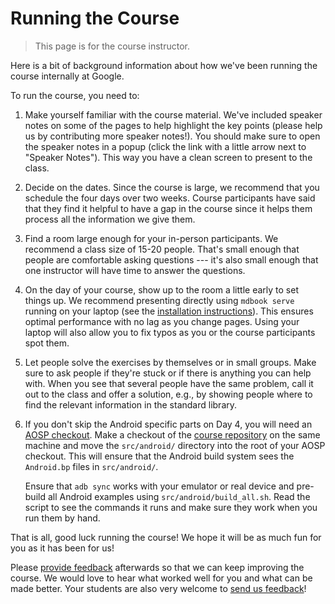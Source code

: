 # Running the Course

> This page is for the course instructor.

Here is a bit of background information about how we've been running the course
internally at Google.

To run the course, you need to:

1. Make yourself familiar with the course material. We've included speaker notes
   on some of the pages to help highlight the key points (please help us by
   contributing more speaker notes!). You should make sure to open the speaker
   notes in a popup (click the link with a little arrow next to "Speaker
   Notes"). This way you have a clean screen to present to the class.

2. Decide on the dates. Since the course is large, we recommend that you
   schedule the four days over two weeks. Course participants have said that
   they find it helpful to have a gap in the course since it helps them process
   all the information we give them.

3. Find a room large enough for your in-person participants. We recommend a
   class size of 15-20 people. That's small enough that people are comfortable
   asking questions --- it's also small enough that one instructor will have
   time to answer the questions.

4. On the day of your course, show up to the room a little early to set things
   up. We recommend presenting directly using `mdbook serve` running on your
   laptop (see the [installation instructions][5]). This ensures optimal performance with no lag as you change pages.
   Using your laptop will also allow you to fix typos as you or the course
   participants spot them.

5. Let people solve the exercises by themselves or in small groups. Make sure to
   ask people if they're stuck or if there is anything you can help with. When
   you see that several people have the same problem, call it out to the class
   and offer a solution, e.g., by showing people where to find the relevant
   information in the standard library.

6. If you don't skip the Android specific parts on Day 4, you will need an [AOSP
   checkout][1]. Make a checkout of the [course repository][2] on the same
   machine and move the `src/android/` directory into the root of your AOSP
   checkout. This will ensure that the Android build system sees the
   `Android.bp` files in `src/android/`.

   Ensure that `adb sync` works with your emulator or real device and pre-build
   all Android examples using `src/android/build_all.sh`. Read the script to see
   the commands it runs and make sure they work when you run them by hand.

That is all, good luck running the course! We hope it will be as much fun for
you as it has been for us!

Please [provide feedback][3] afterwards so that we can keep improving the
course. We would love to hear what worked well for you and what can be made
better. Your students are also very welcome to [send us feedback][4]!

[1]: https://source.android.com/docs/setup/download/downloading
[2]: https://github.com/google/comprehensive-rust
[3]: https://github.com/google/comprehensive-rust/discussions/86
[4]: https://github.com/google/comprehensive-rust/discussions/100
[5]: https://github.com/google/comprehensive-rust#building
